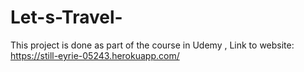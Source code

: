 # Let-s-Travel-
This project is done as part of the course in Udemy
, Link to website: https://still-eyrie-05243.herokuapp.com/
